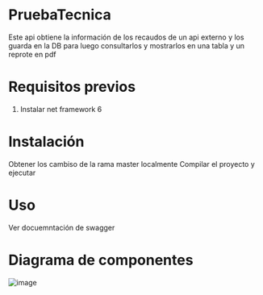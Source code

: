 # PruebaTecnica
Este api obtiene la información de los recaudos de un api externo y los guarda en la DB para luego consultarlos y mostrarlos en una tabla y un reprote en pdf

# Requisitos previos
1. Instalar net framework 6

# Instalación

Obtener los cambiso de la rama master localmente
Compilar el proyecto y ejecutar

# Uso

Ver docuemntación de swagger

# Diagrama de componentes
![image](https://github.com/sxxor/PruebaTecnica/assets/7612153/c7ca86b6-80b1-4b64-a513-9c0d84ddfefe)
